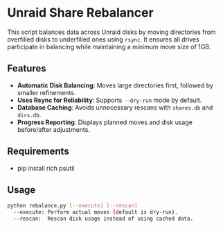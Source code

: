 # Unraid Share Rebalancer

This script balances data across Unraid disks by moving directories from overfilled disks to underfilled ones using `rsync`. It ensures all drives participate in balancing while maintaining a minimum move size of 1GB.

## Features
- **Automatic Disk Balancing**: Moves large directories first, followed by smaller refinements.
- **Uses Rsync for Reliability**: Supports `--dry-run` mode by default.
- **Database Caching**: Avoids unnecessary rescans with `shares.db` and `dirs.db`.
- **Progress Reporting**: Displays planned moves and disk usage before/after adjustments.

## Requirements
- pip install rich psutil

## Usage
```bash
python rebalance.py [--execute] [--rescan]
  --execute: Perform actual moves (default is dry-run).
  --rescan:  Rescan disk usage instead of using cached data.
